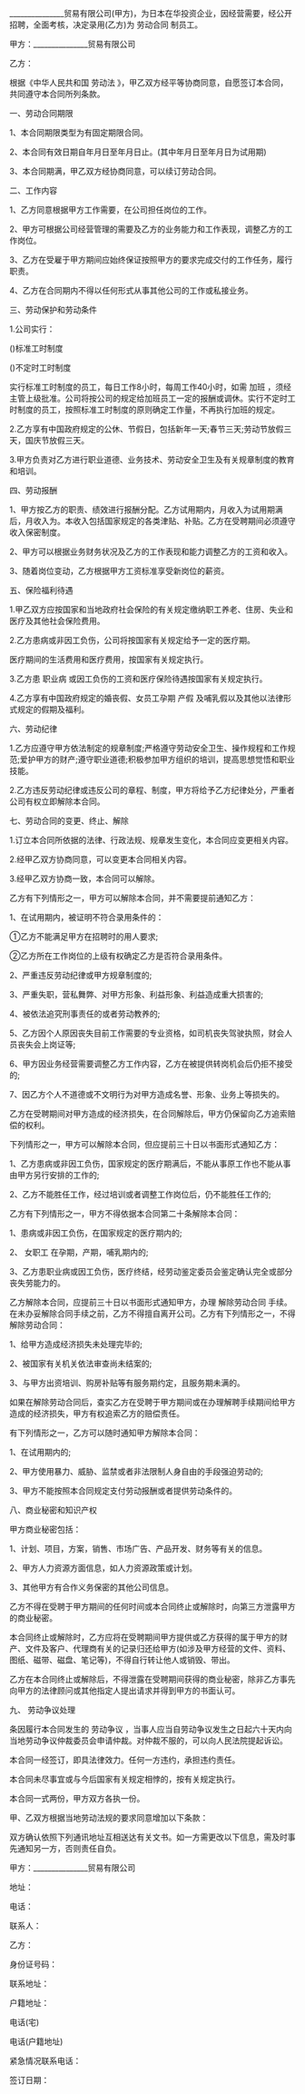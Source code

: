 
 


_______________贸易有限公司(甲方)，为日本在华投资企业，因经营需要，经公开招聘，全面考核，决定录用(乙方)为
劳动合同
制员工。


甲方：_______________贸易有限公司


乙方：


根据《中华人民共和国
劳动法
》，甲乙双方经平等协商同意，自愿签订本合同，共同遵守本合同所列条款。


一、劳动合同期限


1、本合同期限类型为有固定期限合同。


2、本合同有效日期自年月日至年月日止。(其中年月日至年月日为试用期)


3、本合同期满，甲乙双方经协商同意，可以续订劳动合同。


二、工作内容


1、乙方同意根据甲方工作需要，在公司担任岗位的工作。


2、甲方可根据公司经营管理的需要及乙方的业务能力和工作表现，调整乙方的工作岗位。


3、乙方在受雇于甲方期间应始终保证按照甲方的要求完成交付的工作任务，履行职责。


4、乙方在合同期内不得以任何形式从事其他公司的工作或私接业务。


三、劳动保护和劳动条件


1.公司实行：


()标准工时制度


()不定时工时制度


实行标准工时制度的员工，每日工作8小时，每周工作40小时，如需
加班
，须经主管上级批准。公司将按公司的规定给加班员工一定的报酬或调休。实行不定时工时制度的员工，按照标准工时制度的原则确定工作量，不再执行加班的规定。


2.乙方享有中国政府规定的公休、节假日，包括新年一天;春节三天;劳动节放假三天，国庆节放假三天。


3.甲方负责对乙方进行职业道德、业务技术、劳动安全卫生及有关规章制度的教育和培训。


四、劳动报酬


1、甲方按乙方的职责、绩效进行报酬分配。乙方试用期内，月收入为试用期满后，月收入为。本收入包括国家规定的各类津贴、补贴。乙方在受聘期间必须遵守收入保密制度。


2、甲方可以根据业务财务状况及乙方的工作表现和能力调整乙方的工资和收入。


3、随着岗位变动，乙方根据甲方工资标准享受新岗位的薪资。


五、保险福利待遇


1.甲乙双方应按国家和当地政府社会保险的有关规定缴纳职工养老、住房、失业和医疗及其他社会保险费用。


2.乙方患病或非因工负伤，公司将按国家有关规定给予一定的医疗期。


医疗期间的生活费用和医疗费用，按国家有关规定执行。


3.乙方患
职业病
或因工负伤的工资和医疗保险待遇按国家有关规定执行。


4.乙方享有中国政府规定的婚丧假、女员工孕期
产假
及哺乳假以及其他以法律形式规定的假期及福利。


六、劳动纪律


1.乙方应遵守甲方依法制定的规章制度;严格遵守劳动安全卫生、操作规程和工作规范;爱护甲方的财产;遵守职业道德;积极参加甲方组织的培训，提高思想觉悟和职业技能。


2.乙方违反劳动纪律或违反公司的章程、制度，甲方将给予乙方纪律处分，严重者公司有权立即解除本合同。


七、劳动合同的变更、终止、解除


1.订立本合同所依据的法律、行政法规、规章发生变化，本合同应变更相关内容。


2.经甲乙双方协商同意，可以变更本合同相关内容。


3.经甲乙双方协商一致，本合同可以解除。


乙方有下列情形之一，甲方可以解除本合同，并不需要提前通知乙方：


1、在试用期内，被证明不符合录用条件的：


①乙方不能满足甲方在招聘时的用人要求;


②乙方所在工作岗位的上级有权确定乙方是否符合录用条件。


2、严重违反劳动纪律或甲方规章制度的;


3、严重失职，营私舞弊、对甲方形象、利益形象、利益造成重大损害的;


4、被依法追究刑事责任的或者劳动教养的;


5、乙方因个人原因丧失目前工作需要的专业资格，如司机丧失驾驶执照，财会人员丧失会上岗证等;


6、甲方因业务经营需要调整乙方工作内容，乙方在被提供转岗机会后仍拒不接受的;


7、因乙方个人不道德或不文明行为对甲方造成名誉、形象、业务上等损失的。


乙方在受聘期间对甲方造成的经济损失，在合同解除后，甲方仍保留向乙方追索赔偿的权利。


下列情形之一，甲方可以解除本合同，但应提前三十日以书面形式通知乙方：


1、乙方患病或非因工负伤，国家规定的医疗期满后，不能从事原工作也不能从事由甲方另行安排的工作的;


2、乙方不能胜任工作，经过培训或者调整工作岗位后，仍不能胜任工作的;


乙方有下列情形之一，甲方不得依据本合同第二十条解除本合同：


1、患病或非因工负伤，在国家规定的医疗期内的;


2、
女职工
在孕期，产期，哺乳期内的;


3、乙方患职业病或因工负伤，医疗终结，经劳动鉴定委员会鉴定确认完全或部分丧失劳能力的。


乙方解除本合同，应提前三十日以书面形式通知甲方，办理
解除劳动合同
手续。在未办妥解除合同手续之前，乙方不得擅自离开公司。乙方有下列情形之一，不得解除劳动合同：


1、给甲方造成经济损失未处理完毕的;


2、被国家有关机关依法审查尚未结案的;


3、与甲方出资培训、购房补贴等有服务期约定，且服务期未满的。


如果在解除劳动合同后，查实乙方在受聘于甲方期间或在办理解聘手续期间给甲方造成的经济损失，甲方有权追索乙方的赔偿责任。


有下列情形之一，乙方可以随时通知甲方解除本合同：


1、在试用期内的;


2、甲方使用暴力、威胁、监禁或者非法限制人身自由的手段强迫劳动的;


3、甲方不能按照本合同规定支付劳动报酬或者提供劳动条件的。


八、商业秘密和知识产权


甲方商业秘密包括：


1、计划、项目，方案，销售、市场广告、产品开发、财务等有关的信息。


2、甲方人力资源方面信息，如人力资源政策或计划。


3、其他甲方有合作义务保密的其他公司信息。


乙方不得在受聘于甲方期间的任何时间或本合同终止或解除时，向第三方泄露甲方的商业秘密。


本合同终止或解除时，乙方应将在受聘期间甲方提供或乙方获得的属于甲方的财产、文件及客户、代理商有关的记录归还给甲方(如涉及甲方经营的文件、资料、图纸、磁带、磁盘、笔记等)，不得自行转让他人或销毁、带出。


乙方在本合同终止或解除后，不得泄露在受聘期间获得的商业秘密，除非乙方事先向甲方的法律顾问或其他指定人提出请求并得到甲方的书面认可。


九、
劳动争议处理



条因履行本合同发生的
劳动争议
，当事人应当自劳动争议发生之日起六十天内向当地劳动争议仲裁委员会申请仲裁。对仲裁不服的，可以向人民法院提起诉讼。


本合同一经签订，即具法律效力。任何一方违约，承担违约责任。


本合同未尽事宜或与今后国家有关规定相悖的，按有关规定执行。


本合同一式两份，甲方双方各执一份。


甲、乙双方根据当地劳动法规的要求同意增加以下条款：


双方确认依照下列通讯地址互相送达有关文书。如一方需更改以下信息，需及时事先通知另一方，否则责任自负。


甲方：_______________贸易有限公司


地址：


电话：


联系人：


乙方：


身份证号码：


联系地址：


户籍地址：


电话(宅)


电话(户籍地址)


紧急情况联系电话：


签订日期：
 


 

 
 
 
 
 
  


  
 

  


  


  
 
 
 
 

